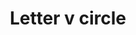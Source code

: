 ---
title: Letter v circle
tags: ["letter", "v", "circle", "round", "symbol", "shape", "logo"]
icon: letter-v-circle
svg: '<svg xmlns="http://www.w3.org/2000/svg" width="24" height="24" fill="none" viewBox="0 0 24 24" stroke-width="1.5" stroke-linecap="round" stroke-linejoin="round" stroke="currentColor"><circle cx="12" cy="12" r="9"/><path d="m9 8.25 3 8 3-8"/></svg>'
---